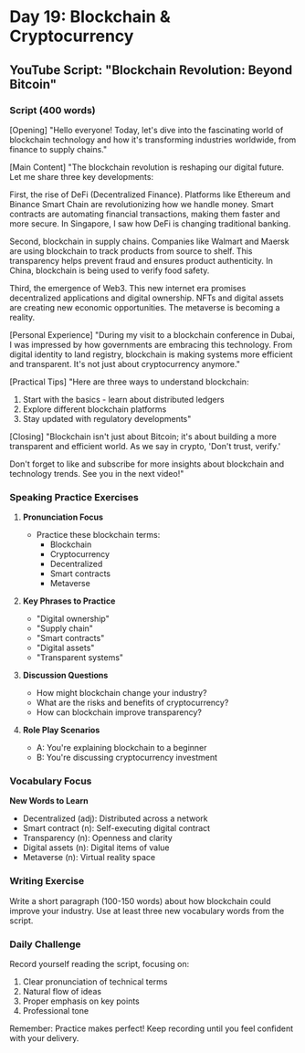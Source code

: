 # Day 19: Blockchain & Cryptocurrency

## YouTube Script: "Blockchain Revolution: Beyond Bitcoin"

### Script (400 words)

[Opening]
"Hello everyone! Today, let's dive into the fascinating world of blockchain technology and how it's transforming industries worldwide, from finance to supply chains."

[Main Content]
"The blockchain revolution is reshaping our digital future. Let me share three key developments:

First, the rise of DeFi (Decentralized Finance). Platforms like Ethereum and Binance Smart Chain are revolutionizing how we handle money. Smart contracts are automating financial transactions, making them faster and more secure. In Singapore, I saw how DeFi is changing traditional banking.

Second, blockchain in supply chains. Companies like Walmart and Maersk are using blockchain to track products from source to shelf. This transparency helps prevent fraud and ensures product authenticity. In China, blockchain is being used to verify food safety.

Third, the emergence of Web3. This new internet era promises decentralized applications and digital ownership. NFTs and digital assets are creating new economic opportunities. The metaverse is becoming a reality.

[Personal Experience]
"During my visit to a blockchain conference in Dubai, I was impressed by how governments are embracing this technology. From digital identity to land registry, blockchain is making systems more efficient and transparent. It's not just about cryptocurrency anymore."

[Practical Tips]
"Here are three ways to understand blockchain:

1. Start with the basics - learn about distributed ledgers
2. Explore different blockchain platforms
3. Stay updated with regulatory developments"

[Closing]
"Blockchain isn't just about Bitcoin; it's about building a more transparent and efficient world. As we say in crypto, 'Don't trust, verify.'

Don't forget to like and subscribe for more insights about blockchain and technology trends. See you in the next video!"

### Speaking Practice Exercises

1. **Pronunciation Focus**
   - Practice these blockchain terms:
     - Blockchain
     - Cryptocurrency
     - Decentralized
     - Smart contracts
     - Metaverse

2. **Key Phrases to Practice**
   - "Digital ownership"
   - "Supply chain"
   - "Smart contracts"
   - "Digital assets"
   - "Transparent systems"

3. **Discussion Questions**
   - How might blockchain change your industry?
   - What are the risks and benefits of cryptocurrency?
   - How can blockchain improve transparency?

4. **Role Play Scenarios**
   - A: You're explaining blockchain to a beginner
   - B: You're discussing cryptocurrency investment

### Vocabulary Focus

**New Words to Learn**
- Decentralized (adj): Distributed across a network
- Smart contract (n): Self-executing digital contract
- Transparency (n): Openness and clarity
- Digital assets (n): Digital items of value
- Metaverse (n): Virtual reality space

### Writing Exercise

Write a short paragraph (100-150 words) about how blockchain could improve your industry. Use at least three new vocabulary words from the script.

### Daily Challenge

Record yourself reading the script, focusing on:
1. Clear pronunciation of technical terms
2. Natural flow of ideas
3. Proper emphasis on key points
4. Professional tone

Remember: Practice makes perfect! Keep recording until you feel confident with your delivery. 